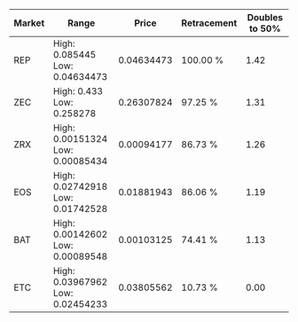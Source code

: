| Market | Range | Price| Retracement | Doubles to 50% |
| --- | --- | --- | --- | --- |
| REP | High: 0.085445<br />Low: 0.04634473 | 0.04634473 | 100.00 % | 1.42 |
| ZEC | High: 0.433<br />Low: 0.258278 | 0.26307824 | 97.25 % | 1.31 |
| ZRX | High: 0.00151324<br />Low: 0.00085434 | 0.00094177 | 86.73 % | 1.26 |
| EOS | High: 0.02742918<br />Low: 0.01742528 | 0.01881943 | 86.06 % | 1.19 |
| BAT | High: 0.00142602<br />Low: 0.00089548 | 0.00103125 | 74.41 % | 1.13 |
| ETC | High: 0.03967962<br />Low: 0.02454233 | 0.03805562 | 10.73 % | 0.00 |
